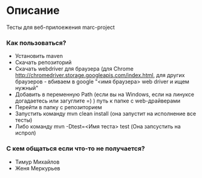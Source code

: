 # Описание #
 
Тесты для веб-прилоежения marc-project


### Как пользоваться? ###

* Установить maven
* Скачать репозиторий
* Скачать webdriver для браузера (для Chrome http://chromedriver.storage.googleapis.com/index.html, для других браузеров - вбиваем в google "<имя браузера> web driver и ищем нужный"
* Добавить в переменную Path (если вы на Windows, если на линуксе догадаетесь или загуглите =) ) путь к папке с web-драйверами
* Перейти в папку с репозиторием
* Запустить команду mvn clean install (она запустит на исполнение все тесты)
* Либо команду mvn -Dtest=<Имя теста> test (Она запсустить на испрол)


### С кем общаться если что-то не получается? ###

* Тимур Михайлов
* Женя Меркурьев
